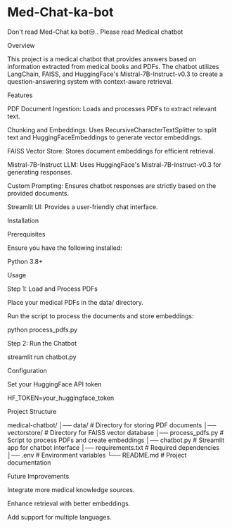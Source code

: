 # Med-Chat-ka-bot
Don't read Med-Chat ka bot😒.. Please read Medical chatbot 


Overview

This project is a medical chatbot that provides answers based on information extracted from medical books and PDFs. The chatbot utilizes LangChain, FAISS, and HuggingFace's Mistral-7B-Instruct-v0.3 to create a question-answering system with context-aware retrieval.

Features

PDF Document Ingestion: Loads and processes PDFs to extract relevant text.

Chunking and Embeddings: Uses RecursiveCharacterTextSplitter to split text and HuggingFaceEmbeddings to generate vector embeddings.

FAISS Vector Store: Stores document embeddings for efficient retrieval.

Mistral-7B-Instruct LLM: Uses HuggingFace's Mistral-7B-Instruct-v0.3 for generating responses.

Custom Prompting: Ensures chatbot responses are strictly based on the provided documents.

Streamlit UI: Provides a user-friendly chat interface.

Installation

Prerequisites

Ensure you have the following installed:

Python 3.8+

Usage

Step 1: Load and Process PDFs

Place your medical PDFs in the data/ directory.

Run the script to process the documents and store embeddings:

python process_pdfs.py

Step 2: Run the Chatbot

streamlit run chatbot.py

Configuration

Set your HuggingFace API token 

HF_TOKEN=your_huggingface_token

Project Structure

medical-chatbot/
│── data/                     # Directory for storing PDF documents
│── vectorstore/              # Directory for FAISS vector database
│── process_pdfs.py           # Script to process PDFs and create embeddings
│── chatbot.py                # Streamlit app for chatbot interface
│── requirements.txt          # Required dependencies
│── .env                      # Environment variables
└── README.md                 # Project documentation

Future Improvements

Integrate more medical knowledge sources.

Enhance retrieval with better embeddings.

Add support for multiple languages.

